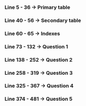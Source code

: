 ### Line 5 - 36 -> Primary table
### Line 40 - 56 -> Secondary table
### Line 60 - 65 -> Indexes

### Line 73 - 132 -> Question 1
### Line 138 - 252 -> Question 2
### Line 258 - 319 -> Question 3
### Line 325 - 367 -> Question 4
### Line 374 - 481 -> Question 5
